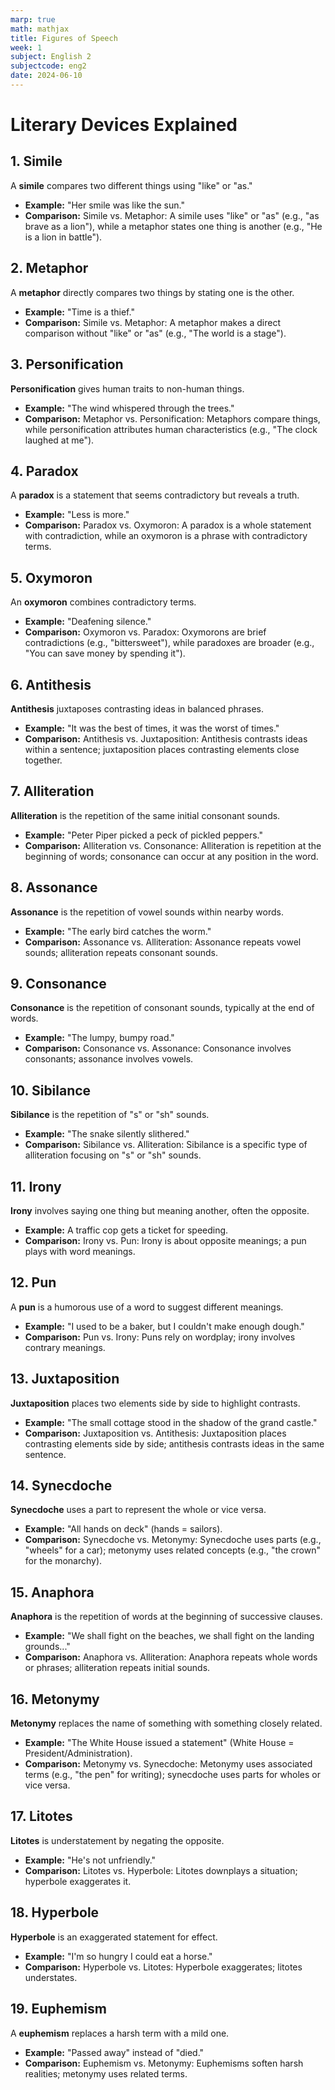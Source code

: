 ```yaml
---
marp: true
math: mathjax
title: Figures of Speech
week: 1
subject: English 2
subjectcode: eng2
date: 2024-06-10
---
```


# Literary Devices Explained

## 1. Simile
A **simile** compares two different things using "like" or "as."
- **Example:** "Her smile was like the sun."
- **Comparison:** Simile vs. Metaphor: A simile uses "like" or "as" (e.g., "as brave as a lion"), while a metaphor states one thing is another (e.g., "He is a lion in battle").

## 2. Metaphor
A **metaphor** directly compares two things by stating one is the other.
- **Example:** "Time is a thief."
- **Comparison:** Simile vs. Metaphor: A metaphor makes a direct comparison without "like" or "as" (e.g., "The world is a stage").

## 3. Personification
**Personification** gives human traits to non-human things.
- **Example:** "The wind whispered through the trees."
- **Comparison:** Metaphor vs. Personification: Metaphors compare things, while personification attributes human characteristics (e.g., "The clock laughed at me").

## 4. Paradox
A **paradox** is a statement that seems contradictory but reveals a truth.
- **Example:** "Less is more."
- **Comparison:** Paradox vs. Oxymoron: A paradox is a whole statement with contradiction, while an oxymoron is a phrase with contradictory terms.

## 5. Oxymoron
An **oxymoron** combines contradictory terms.
- **Example:** "Deafening silence."
- **Comparison:** Oxymoron vs. Paradox: Oxymorons are brief contradictions (e.g., "bittersweet"), while paradoxes are broader (e.g., "You can save money by spending it").

## 6. Antithesis
**Antithesis** juxtaposes contrasting ideas in balanced phrases.
- **Example:** "It was the best of times, it was the worst of times."
- **Comparison:** Antithesis vs. Juxtaposition: Antithesis contrasts ideas within a sentence; juxtaposition places contrasting elements close together.

## 7. Alliteration
**Alliteration** is the repetition of the same initial consonant sounds.
- **Example:** "Peter Piper picked a peck of pickled peppers."
- **Comparison:** Alliteration vs. Consonance: Alliteration is repetition at the beginning of words; consonance can occur at any position in the word.

## 8. Assonance
**Assonance** is the repetition of vowel sounds within nearby words.
- **Example:** "The early bird catches the worm."
- **Comparison:** Assonance vs. Alliteration: Assonance repeats vowel sounds; alliteration repeats consonant sounds.

## 9. Consonance
**Consonance** is the repetition of consonant sounds, typically at the end of words.
- **Example:** "The lumpy, bumpy road."
- **Comparison:** Consonance vs. Assonance: Consonance involves consonants; assonance involves vowels.

## 10. Sibilance
**Sibilance** is the repetition of "s" or "sh" sounds.
- **Example:** "The snake silently slithered."
- **Comparison:** Sibilance vs. Alliteration: Sibilance is a specific type of alliteration focusing on "s" or "sh" sounds.

## 11. Irony
**Irony** involves saying one thing but meaning another, often the opposite.
- **Example:** A traffic cop gets a ticket for speeding.
- **Comparison:** Irony vs. Pun: Irony is about opposite meanings; a pun plays with word meanings.

## 12. Pun
A **pun** is a humorous use of a word to suggest different meanings.
- **Example:** "I used to be a baker, but I couldn't make enough dough."
- **Comparison:** Pun vs. Irony: Puns rely on wordplay; irony involves contrary meanings.

## 13. Juxtaposition
**Juxtaposition** places two elements side by side to highlight contrasts.
- **Example:** "The small cottage stood in the shadow of the grand castle."
- **Comparison:** Juxtaposition vs. Antithesis: Juxtaposition places contrasting elements side by side; antithesis contrasts ideas in the same sentence.

## 14. Synecdoche
**Synecdoche** uses a part to represent the whole or vice versa.
- **Example:** "All hands on deck" (hands = sailors).
- **Comparison:** Synecdoche vs. Metonymy: Synecdoche uses parts (e.g., "wheels" for a car); metonymy uses related concepts (e.g., "the crown" for the monarchy).

## 15. Anaphora
**Anaphora** is the repetition of words at the beginning of successive clauses.
- **Example:** "We shall fight on the beaches, we shall fight on the landing grounds..."
- **Comparison:** Anaphora vs. Alliteration: Anaphora repeats whole words or phrases; alliteration repeats initial sounds.

## 16. Metonymy
**Metonymy** replaces the name of something with something closely related.
- **Example:** "The White House issued a statement" (White House = President/Administration).
- **Comparison:** Metonymy vs. Synecdoche: Metonymy uses associated terms (e.g., "the pen" for writing); synecdoche uses parts for wholes or vice versa.

## 17. Litotes
**Litotes** is understatement by negating the opposite.
- **Example:** "He's not unfriendly."
- **Comparison:** Litotes vs. Hyperbole: Litotes downplays a situation; hyperbole exaggerates it.

## 18. Hyperbole
**Hyperbole** is an exaggerated statement for effect.
- **Example:** "I'm so hungry I could eat a horse."
- **Comparison:** Hyperbole vs. Litotes: Hyperbole exaggerates; litotes understates.

## 19. Euphemism
A **euphemism** replaces a harsh term with a mild one.
- **Example:** "Passed away" instead of "died."
- **Comparison:** Euphemism vs. Metonymy: Euphemisms soften harsh realities; metonymy uses related terms.
